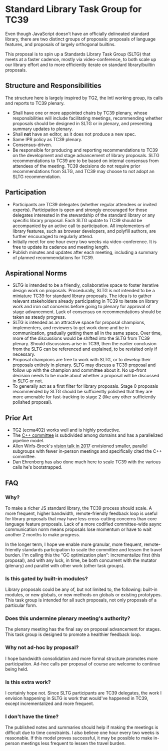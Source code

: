 # Standard Library Task Group for TC39

Even though JavaScript doesn’t have an officially delineated standard library, there are two distinct groups of proposals: proposals of language features, and proposals of largely orthogonal builtins.

This proposal is to spin up a Standards Library Task Group (SLTG) that meets at a faster cadence, mostly via video-conference, to both scale up our library effort and to more efficiently iterate on standard library/builtin proposals.

## Structure and Responsibilities

The structure here is largely inspired by TG2, the Intl working group, its calls and reports to TC39 plenary.

- Shall have one or more appointed chairs by TC39 plenary, whose responsibilities will include facilitating meetings, recommending whether proposals should be designed in SLTG or in plenary, and presenting summary updates to plenary.
- Shall **not** have an editor, as it does not produce a new spec.
- Same IPR policy as TC39 plenary.
- Consensus-driven.
- Be responsible for producing and reporting recommendations to TC39 on the development and stage advancement of library proposals. SLTG recommendations to TC39 are to be based on internal consensus from attendees of the meeting. TC39 decisions do not require prior recommendations from SLTG, and TC39 may choose to not adopt an SLTG recommendation.

## Participation

- Participants are TC39 delegates (whether regular attendees or invited experts). Participation is open and strongly encouraged for those delegates interested in the stewardship of the standard library or any specific library proposal. Each SLTG update to TC39 should be accompanied by an active call to participation. All implementers of library features, such as browser developers, and polyfill authors, are further encouraged to regularly attend.
- Initially meet for one hour every two weeks via video-conference. It is free to update its cadence and meeting length.
- Publish minutes and updates after each meeting, including a summary of planned recommendations for TC39.

## Aspirational Norms

- SLTG is intended to be a friendly, collaborative space to foster iterative design work on proposals. Procedurally, SLTG is not intended to be a miniature TC39 for standard library proposals. The idea is to gather relevant stakeholders already participating in TC39 to iterate on library work and iron out concerns before going to plenary for approval of stage advancement. Lack of consensus on recommendations should be taken as steady progress.
- SLTG is intended as an attractive space for proposal champions, implementers, and reviewers to get work done and be in communication, gradually getting them all in the same space. Over time, more of the discussions would be shifted into the SLTG from TC39 plenary. Should discussions arise in TC39, then the earlier conclusion from the SLTG can be referenced and explained, to be revisited only if necessary.
- Proposal champions are free to work with SLTG, or to develop their proposals entirely in plenary. SLTG may discuss a TC39 proposal and follow up with the champion and committee about it. No up-front decision needs to be made about whether a proposal will be discussed in SLTG or not.
- To generally act as a first filter for library proposals. Stage 0 proposals recommended by SLTG should be sufficiently polished that they are more amenable for fast-tracking to stage 2 (like any other sufficiently polished proposal).

## Prior Art

- TG2 (ecma402) works well and is highly productive.
- The [C++ committee](https://isocpp.org/std/the-committee) is subdivided among domains and has a parallelized pipeline model.
- Allen Wirfs-Brock's [vision talk in 2017](https://github.com/tc39/agendas/blob/master/2017/ES-next20.pdf) envisioned smaller, parallel subgroups with fewer in-person meetings and specifically cited the C++ committee.
- Dan Ehrenberg has also done much here to scale TC39 with the various calls he's bootstrapped.

## FAQ

### Why?

To make a richer JS standard library, the TC39 process should scale. A more frequent, higher bandwidth, remote-friendly feedback loop is useful for library proposals that may have less cross-cutting concerns than core language feature proposals. Lack of a more codified committee-wide async communication norm means proposals lose momentum or have to wait another 2 months to make progress.

In the longer term, I hope we enable more granular, more frequent, remote-friendly standards participation to scale the committee and lessen the travel burden. I'm calling this the "GC optimization plan": incrementalize first (this proposal), and with any luck, in time, be both concurrent with the mutator (plenary) and parallel with other work (other task groups).

### Is this gated by built-in modules?

Library proposals could be any of, but not limited to, the following: built-in modules, or new globals, or new methods on globals or existing prototypes. This task group is intended for all such proposals, not only proposals of a particular form.

### Does this undermine plenary meeting's authority?

The plenary meeting has the final say on proposal advancement for stages. This task group is designed to promote a healthier feedback loop.

### Why not ad-hoc by proposal?

I hope bandwidth consolidation and more formal structure promotes more participation. Ad-hoc calls per proposal of course are welcome to continue being held.

### Is this extra work?

I certainly hope not. Since SLTG participants are TC39 delegates, the work I envision happening in SLTG is work that would've happened in TC39, except incrementalized and more frequent.

### I don't have the time?

The published notes and summaries should help if making the meetings is difficult due to time constraints. I also believe one hour every two weeks is reasonable. If this model proves successful, it may be possible to make in-person meetings less frequent to lessen the travel burden.
